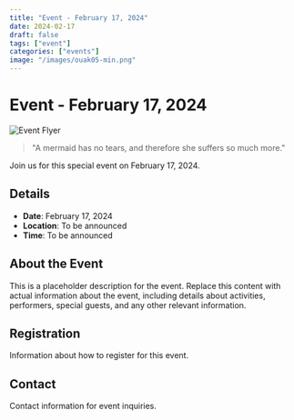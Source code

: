 ```yaml
---
title: "Event - February 17, 2024"
date: 2024-02-17
draft: false
tags: ["event"]
categories: ["events"]
image: "/images/ouak05-min.png"
---
```


# Event - February 17, 2024

![Event Flyer](/images/ouak05-min.png)

> "A mermaid has no tears, and therefore she suffers so much more."

Join us for this special event on February 17, 2024.

## Details

- **Date**: February 17, 2024
- **Location**: To be announced
- **Time**: To be announced

## About the Event

This is a placeholder description for the event. Replace this content with actual information about the event, including details about activities, performers, special guests, and any other relevant information.

## Registration

Information about how to register for this event.

## Contact

Contact information for event inquiries.